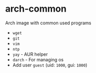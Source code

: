 # arch-common

Arch image with common used programs

- `wget`
- `git`
- `vim`
- `ntp`
- `yay` - AUR helper
- `darch` - For managing os
- Add user `guest` (uid: `1000`, gui: `1000`)
